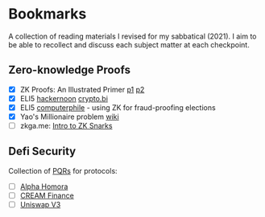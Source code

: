 # Bookmarks

A collection of reading materials I revised for my sabbatical (2021). I aim to be able to recollect and discuss each subject matter at each checkpoint. 

## Zero-knowledge Proofs

- [x] ZK Proofs: An Illustrated Primer [p1](https://blog.cryptographyengineering.com/2014/11/27/zero-knowledge-proofs-illustrated-primer/) [p2](https://blog.cryptographyengineering.com/2017/01/21/zero-knowledge-proofs-an-illustrated-primer-part-2/)
- [x] ELI5 [hackernoon](https://hackernoon.com/eli5-zero-knowledge-proof-78a276db9eff) [crypto.bi](https://crypto.bi/zero-knowledge/)
- [x] ELI5 [computerphile](https://www.youtube.com/watch?v=HUs1bH85X9I) - using ZK for fraud-proofing elections
- [x] Yao's Millionaire problem [wiki](https://en.wikipedia.org/w/index.php?title=Yao%27s_Millionaires%27_problem&ref=hackernoon.com)
- [ ] zkga.me: [Intro to ZK Snarks](https://blog.zkga.me/intro-to-zksnarks)

## Defi Security 

Collection of [PQRs](https://docs.defisafety.com/finished-reviews/) for protocols: 
- [ ] [Alpha Homora](https://docs.defisafety.com/finished-reviews/alpha-homora-process-quality-review)
- [ ] [CREAM Finance](https://docs.defisafety.com/finished-reviews/c.r.e.a.m-finance-pq-review)
- [ ] [Uniswap V3](https://docs.defisafety.com/misc-and-in-work/uniswap-v3)

